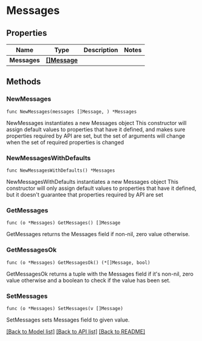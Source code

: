 # Messages

## Properties

Name | Type | Description | Notes
------------ | ------------- | ------------- | -------------
**Messages** | [**[]Message**](Message.md) |  | 

## Methods

### NewMessages

`func NewMessages(messages []Message, ) *Messages`

NewMessages instantiates a new Messages object
This constructor will assign default values to properties that have it defined,
and makes sure properties required by API are set, but the set of arguments
will change when the set of required properties is changed

### NewMessagesWithDefaults

`func NewMessagesWithDefaults() *Messages`

NewMessagesWithDefaults instantiates a new Messages object
This constructor will only assign default values to properties that have it defined,
but it doesn't guarantee that properties required by API are set

### GetMessages

`func (o *Messages) GetMessages() []Message`

GetMessages returns the Messages field if non-nil, zero value otherwise.

### GetMessagesOk

`func (o *Messages) GetMessagesOk() (*[]Message, bool)`

GetMessagesOk returns a tuple with the Messages field if it's non-nil, zero value otherwise
and a boolean to check if the value has been set.

### SetMessages

`func (o *Messages) SetMessages(v []Message)`

SetMessages sets Messages field to given value.



[[Back to Model list]](../README.md#documentation-for-models) [[Back to API list]](../README.md#documentation-for-api-endpoints) [[Back to README]](../README.md)


